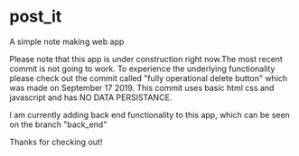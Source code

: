 # post_it
A simple note making web app

Please note that this app is under construction right now.The most recent commit is not going to work. 
To experience the underlying functionality please check out the commit called "fully operational delete button" which was made on September 17 2019.
This commit uses basic html css and javascript and has NO DATA PERSISTANCE.

I am currently adding back end functionality to this app, which can be seen on the branch "back_end" 

Thanks for checking out!
